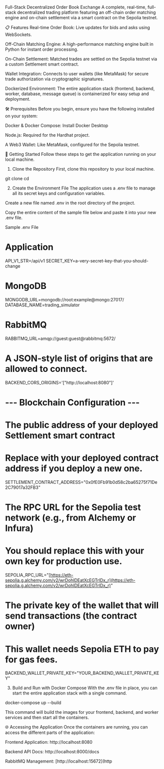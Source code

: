 Full-Stack Decentralized Order Book Exchange
A complete, real-time, full-stack decentralized trading platform featuring an off-chain order matching engine and on-chain settlement via a smart contract on the Sepolia testnet.

📋 Features
Real-time Order Book: Live updates for bids and asks using WebSockets.

Off-Chain Matching Engine: A high-performance matching engine built in Python for instant order processing.

On-Chain Settlement: Matched trades are settled on the Sepolia testnet via a custom Settlement smart contract.

Wallet Integration: Connects to user wallets (like MetaMask) for secure trade authorization via cryptographic signatures.

Dockerized Environment: The entire application stack (frontend, backend, worker, database, message queue) is containerized for easy setup and deployment.

🛠️ Prerequisites
Before you begin, ensure you have the following installed on your system:

Docker & Docker Compose: Install Docker Desktop

Node.js: Required for the Hardhat project.

A Web3 Wallet: Like MetaMask, configured for the Sepolia testnet.

🚀 Getting Started
Follow these steps to get the application running on your local machine.

1. Clone the Repository
First, clone this repository to your local machine.

git clone <your-repository-url>
cd <your-repository-folder>

2. Create the Environment File
The application uses a .env file to manage all its secret keys and configuration variables.

Create a new file named .env in the root directory of the project.

Copy the entire content of the sample file below and paste it into your new .env file.

Sample .env File
# Application
API_V1_STR=/api/v1
SECRET_KEY=a-very-secret-key-that-you-should-change

# MongoDB
MONGODB_URL=mongodb://root:example@mongo:27017/
DATABASE_NAME=trading_simulator

# RabbitMQ
RABBITMQ_URL=amqp://guest:guest@rabbitmq:5672/

# A JSON-style list of origins that are allowed to connect.
BACKEND_CORS_ORIGINS='["http://localhost:8080"]'

# --- Blockchain Configuration ---
# The public address of your deployed Settlement smart contract
# Replace with your deployed contract address if you deploy a new one.
SETTLEMENT_CONTRACT_ADDRESS="0x0fE0Fb91b0d58c2ba65275f71De2C79017a32FB3"

# The RPC URL for the Sepolia test network (e.g., from Alchemy or Infura)
# You should replace this with your own key for production use.
SEPOLIA_RPC_URL="[https://eth-sepolia.g.alchemy.com/v2/wrDohIDEatXcEGTrlDx_r](https://eth-sepolia.g.alchemy.com/v2/wrDohIDEatXcEGTrlDx_r)"

# The private key of the wallet that will send transactions (the contract owner)
# This wallet needs Sepolia ETH to pay for gas fees.
BACKEND_WALLET_PRIVATE_KEY="YOUR_BACKEND_WALLET_PRIVATE_KEY"

3. Build and Run with Docker Compose
With the .env file in place, you can start the entire application stack with a single command.

docker-compose up --build

This command will build the images for your frontend, backend, and worker services and then start all the containers.

🌐 Accessing the Application
Once the containers are running, you can access the different parts of the application:

Frontend Application: http://localhost:8080

Backend API Docs: http://localhost:8000/docs

RabbitMQ Management: [http://localhost:15672](http